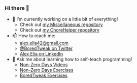### Hi there 👋

- 🔭 I’m currently working on a little bit of everything!
  - Check out [my Miscellaneous repository](https://github.com/BoredTweak/Miscellaneous) 
  - Check out [my ChoreHelper repository](https://github.com/BoredTweak/ChoreHelper) 
- 📫 How to reach me:
  - alex.elia42@gmail.com 
  - [@BoredTweak on Twitter](https://twitter.com/BoredTweak)
  - [Alex Elia on LinkedIn](https://www.linkedin.com/in/alex-elia/)
- 💬 Ask me about learning how to self-teach programming!
  - [Non-Zero Days Videos](https://www.youtube.com/channel/UCT0hVofKq8CM8k8QBiUmpOw) 
  - [Non-Zero Days Exercises](https://github.com/Non-Zero-Days)
  - [BoredTweak Exercises](https://github.com/BoredTweak/Exercises)
